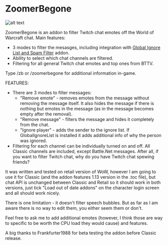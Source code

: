 # ZoomerBegone
![alt text](https://raw.githubusercontent.com/viliger2/ZoomerBegone/master/images/options.png)

ZoomerBegone is an addon to filter Twitch chat emotes off the World of Warcraft chat. Main features:

- 3 modes to filter the mesasges, including integration with [Global Ignore List and Spam Filter](https://www.wowinterface.com/downloads/info23413-GlobalIgnoreListandSpamFilter.html) addon.
- Ability to select which chat channels are filtered.
- Filtering for all general Twitch chat emotes and top ones from BTTV.

Type /zb or /zoomerbegone for additional information in-game.

FEATURES:

- There are 3 modes to filter messages:
  - "Remove emote" - removes emotes from the message without removing the message itself. It also hides the message if there is nothing but emotes in the message (as in the message becomes empty after the removal).
  - "Remove message" - filters the message and hides it completely from the chat.
  - "Ignore player" - adds the sender to the ignore list. If GlobalIgnoreList is installed it adds additional info of why the person was ignored.
- Filtering for each channel can be individually turned on and off. All Classic channels are included, except Battle.Net messages. After all, if you want to filter Twitch chat, why do you have Twitch chat spewing friends?

It was written and tested on retail version of WoW, however I am going to use it for Classic (and the addon features 1.13 version in the .toc file), but chat API is unchanged between Classic and Retail so it should work in both versions, just tick "Load out of date addons" on the character login screen and all should work nicely.

There is one limitation - it doesn't filter speech bubbles. But as far as I am aware there is no way to edit them, you either seem them or don't.

Feel free to ask me to add additional emotes (however, I think those are way to specific to be worth the CPU load they would cause) and features.

A big thanks to Frankfurter1988 for beta testing the addon before Classic release.
